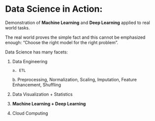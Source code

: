 # Data Science in Action:
Demonstration of **Machine Learning** and **Deep Learning** applied to real world tasks.

The real world proves the simple fact and this cannot be emphasized enough: 
“Choose the right model for the right problem”.

Data Science has many facets:

1.	Data Engineering

        a. ETL
	
	b. Preprocessing, Normalization, Scaling, Imputation, Feature Enhancement, Shuffling
	
2.	Data Visualization + Statistics
3.	**Machine Learning + Deep Learning**
4.	Cloud Computing




